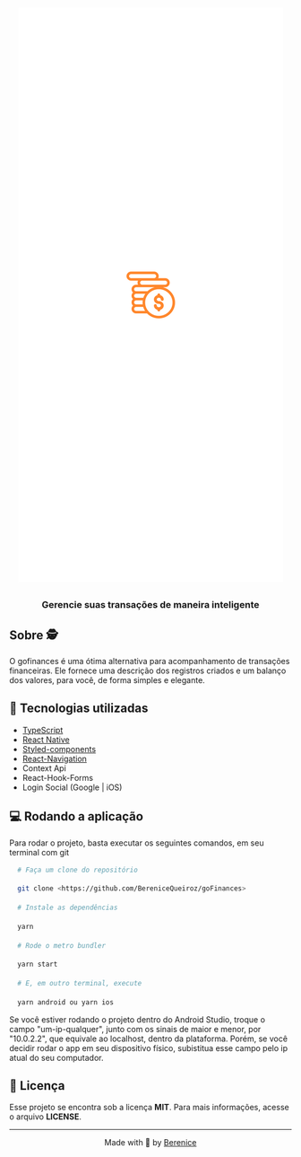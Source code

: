 # <h1 align="center">![Go Finances](.github/logo.png)</h1>

<h3 align=center>
  Gerencie suas transações de maneira inteligente
</h3>

<h2>Sobre 🕵️</h2>

<p>O gofinances é uma ótima alternativa para acompanhamento de transações financeiras. Ele fornece uma descrição dos registros criados e  um balanço dos valores, para você, de forma simples e elegante.<p>

## 🚀 Tecnologias utilizadas

<ul>
  <li><a href="https://www.typescriptlang.org/">TypeScript</a></li>
  <li><a href="https://reactnative.dev/">React Native</a></li>
  <li><a href="https://styled-components.com/docs/basics">Styled-components</a></li>
  <li><a href="https://reactnavigation.org/">React-Navigation</a></li>
  <li>Context Api</a></li>
  <li>React-Hook-Forms</a></li>
  <li>Login Social (Google | iOS)</a></li>
</ul>

## 💻 Rodando a aplicação

<p>Para rodar o projeto, basta executar os seguintes comandos, em seu terminal com git</p>

```bash
  # Faça um clone do repositório

  git clone <https://github.com/BereniceQueiroz/goFinances>

  # Instale as dependências

  yarn

  # Rode o metro bundler

  yarn start

  # E, em outro terminal, execute

  yarn android ou yarn ios
```

<p>Se você estiver rodando o projeto dentro do Android Studio, troque o campo "um-ip-qualquer", junto com os sinais de maior e menor, por "10.0.2.2", que equivale ao localhost, dentro da plataforma. Porém, se você decidir rodar o app em seu dispositivo físico, subistitua esse campo pelo ip atual do seu computador.
</p>

<h2>📝 Licença</h2>
Esse projeto se encontra sob a licença <strong>MIT</strong>. Para mais informações, acesse o arquivo <strong>LICENSE</strong>.

<hr>
<p align=center>Made with 💜 by <a href="https://www.linkedin.com/in/berenicequeiroz/">Berenice</a><p>
